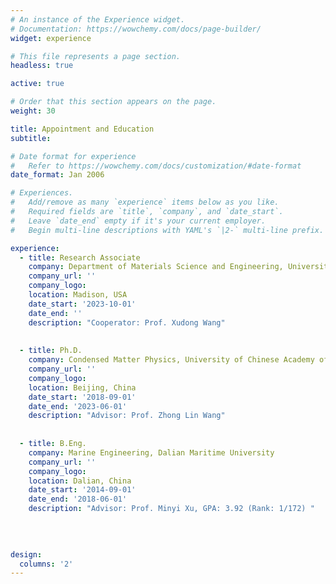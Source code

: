 ```yaml
---
# An instance of the Experience widget.
# Documentation: https://wowchemy.com/docs/page-builder/
widget: experience

# This file represents a page section.
headless: true

active: true

# Order that this section appears on the page.
weight: 30

title: Appointment and Education
subtitle:

# Date format for experience
#   Refer to https://wowchemy.com/docs/customization/#date-format
date_format: Jan 2006

# Experiences.
#   Add/remove as many `experience` items below as you like.
#   Required fields are `title`, `company`, and `date_start`.
#   Leave `date_end` empty if it's your current employer.
#   Begin multi-line descriptions with YAML's `|2-` multi-line prefix.

experience:
  - title: Research Associate
    company: Department of Materials Science and Engineering, University of Wisconsin-Madison
    company_url: ''
    company_logo:  
    location: Madison, USA
    date_start: '2023-10-01'
    date_end: ''
    description: "Cooperator: Prof. Xudong Wang"
        
 
  - title: Ph.D.
    company: Condensed Matter Physics, University of Chinese Academy of Sciences
    company_url: ''
    company_logo:  
    location: Beijing, China
    date_start: '2018-09-01'
    date_end: '2023-06-01'
    description: "Advisor: Prof. Zhong Lin Wang"
        
 
  - title: B.Eng.
    company: Marine Engineering, Dalian Maritime University
    company_url: ''
    company_logo:  
    location: Dalian, China
    date_start: '2014-09-01'
    date_end: '2018-06-01'
    description: "Advisor: Prof. Minyi Xu, GPA: 3.92 (Rank: 1/172) "
        
 

 
design:
  columns: '2'
---
```

